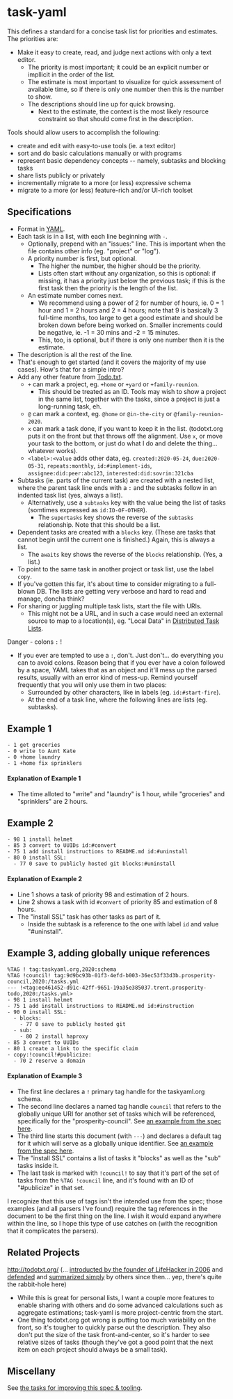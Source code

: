 # task-yaml

This defines a standard for a concise task list for priorities and estimates.  The priorities are:
- Make it easy to create, read, and judge next actions with only a text editor.
  - The priority is most important; it could be an explicit number or impllicit in the order of the list.
  - The estimate is most important to visualize for quick assessment of available time, so if there is only one number then this is the number to show.
  - The descriptions should line up for quick browsing.
    - Next to the estimate, the context is the most likely resource constraint so that should come first in the description.

Tools should allow users to accomplish the following:
- create and edit with easy-to-use tools (ie. a text editor)
- sort and do basic calculations manually or with programs
- represent basic dependency concepts -- namely, subtasks and blocking tasks
- share lists publicly or privately
- incrementally migrate to a more (or less) expressive schema
- migrate to a more (or less) feature-rich and/or UI-rich toolset

## Specifications

- Format in [YAML](https://yaml.org/).
- Each task is in a list, with each line beginning with `-`.
  - Optionally, prepend with an "issues:" line.  This is important when the file contains other info (eg. "project" or "log").
  - A priority number is first, but optional.
    - The higher the number, the higher should be the priority.
    - Lists often start without any organization, so this is optional: if missing, it has a priority just below the previous task; if this is the first task then the priority is the length of the list.
  - An estimate number comes next.
    - We recommend using a power of 2 for number of hours, ie. 0 = 1 hour and 1 = 2 hours and 2 = 4 hours; note that 9 is basically 3 full-time months, too large to get a good estimate and should be broken down before being worked on.  Smaller increments could be negative, ie. -1 = 30 mins and -2 = 15 minutes.
    - This, too, is optional, but if there is only one number then it is the estimate.
 - The description is all the rest of the line.
  - That's enough to get started (and it covers the majority of my use cases).  How's that for a simple intro?
  - Add any other feature from [Todo.txt](http://todotxt.org/).
    - `+` can mark a project, eg. `+home` or `+yard` or `+family-reunion`.
      - This should be treated as an ID.  Tools may wish to show a project in the same list, together with the tasks, since a project is just a long-running task, eh.
    - `@` can mark a context, eg. `@home` or `@in-the-city` or `@family-reunion-2020`.
    - `x` can mark a task done, if you want to keep it in the list.  (todotxt.org puts it on the front but that throws off the alignment.  Use `x`, or move your task to the bottom, or just do what I do and delete the thing... whatever works).
    - `<label>:<value` adds other data, eg. `created:2020-05-24`, `due:2020-05-31`, `repeats:monthly`, `id:#implement-ids`, `assignee:did:peer:abc123`, `interested:did:sovrin:321cba`
  - Subtasks (ie. parts of the current task) are created with a nested list, where the parent task line ends with a `:` and the subtasks follow in an indented task list (yes, always a list).
    - Alternatively, use a `subtasks` key with the value being the list of tasks (somtimes expressed as `id:ID-OF-OTHER`).
      - The `supertasks` key shows the reverse of the `subtasks` relationship.  Note that this should be a list.
  - Dependent tasks are created with a `blocks` key.  (These are tasks that cannot begin until the current one is finished.)  Again, this is always a list.
    - The `awaits` key shows the reverse of the `blocks` relationship.  (Yes, a list.)
  - To point to the same task in another project or task list, use the label `copy`.
  - If you've gotten this far, it's about time to consider migrating to a full-blown DB.  The lists are getting very verbose and hard to read and manage, doncha think?
- For sharing or juggling multiple task lists, start the file with URIs.
  - This might not be a URL, and in such a case would need an external source to map to a location(s), eg. "Local Data" in [Distributed Task Lists](https://github.com/trentlarson/distributed-task-lists).

Danger - colons `:` !

- If you ever are tempted to use a `:`, don't.  Just don't... do everything you can to avoid colons.  Reason being that if you ever have a colon followed by a space, YAML takes that as an object and it'll mess up the parsed results, usually with an error kind of mess-up.  Remind yourself frequently that you will only use them in two places:
  - Surrounded by other characters, like in labels (eg. `id:#start-fire`).
  - At the end of a task line, where the following lines are lists (eg. subtasks).


## Example 1

```
- 1 get groceries
- 0 write to Aunt Kate
- 0 +home laundry
- 1 +home fix sprinklers
```

#### Explanation of Example 1

- The time alloted to "write" and "laundry" is 1 hour, while "groceries" and "sprinklers" are 2 hours.

## Example 2

```
- 98 1 install helmet
- 85 3 convert to UUIDs id:#convert
- 75 1 add install instructions to README.md id:#uninstall
- 80 0 install SSL:
  - 77 0 save to publicly hosted git blocks:#uninstall
```

#### Explanation of Example 2

- Line 1 shows a task of priority 98 and estimation of 2 hours.
- Line 2 shows a task with id `#convert` of priority 85 and estimation of 8 hours.
- The "install SSL" task has other tasks as part of it.
  - Inside the subtask is a reference to the one with label `id` and value "#uninstall".

## Example 3, adding globally unique references

```
%TAG ! tag:taskyaml.org,2020:schema
%TAG !council! tag:9d9bc93b-01f3-4efd-b003-36ec53f33d3b.prosperity-council,2020:/tasks.yml
--- !<tag:ee461452-d91c-42ff-9651-19a35e385037.trent.prosperity-todo,2020:/tasks.yml>
- 98 1 install helmet
- 75 1 add install instructions to README.md id:#instruction
- 90 0 install SSL:
  - blocks:
    - 77 0 save to publicly hosted git
  - sub:
    - 80 2 install haproxy
- 85 3 convert to UUIDs
- 80 1 create a link to the specific claim
- copy:!council!#publicize:
  - 70 2 reserve a domain
```

#### Explanation of Example 3

- The first line declares a `!` primary tag handle for the taskyaml.org schema.
- The second line declares a named tag handle `council` that refers to the globally unique URI for another set of tasks which will be referenced, specifically for the "prosperity-council".  See [an example from the spec here](https://yaml.org/spec/1.2/spec.html#id2783195).
- The third line starts this document (with `---`) and declares a default tag for it which will serve as a globally unique identifier.
See [an example from the spec here](https://yaml.org/spec/1.2/spec.html#id2761803).
- The "install SSL" contains a list of tasks it "blocks" as well as the "sub" tasks inside it.
- The last task is marked with `!council!` to say that it's part of the set of tasks from the `%TAG !council` line, and it's found with an ID of "#publicize" in that set.

I recognize that this use of tags isn't the intended use from the spec; those examples (and all parsers I've found) require the tag references in the document to be the first thing on the line.  I wish it would expand anywhere within the line, so I hope this type of use catches on (with the recognition that it complicates the parsers).

## Related Projects

http://todotxt.org/ (... [introducted by the founder of LifeHacker in 2006](https://lifehacker.com/geek-to-live-list-your-life-in-txt-166299) and [defended](https://lifehacker.com/why-i-get-more-done-with-a-plain-text-to-do-list-5743081) and [summarized simply](https://www.howtogeek.com/355890/every-to-do-list-app-sucks-switch-to-todo.txt-instead/) by others since then... yep, there's quite the rabbit-hole here)
- While this is great for personal lists, I want a couple more features to enable sharing with others and do some advanced calculations such as aggregate estimations; task-yaml is more project-centric from the start.
- One thing todotxt.org got wrong is putting too much variability on the front, so it's tougher to quickly parse out the description.  They also don't put the size of the task front-and-center, so it's harder to see relative sizes of tasks (though they've got a good point that the next item on each project should always be a small task).

## Miscellany

See [the tasks for improving this spec & tooling](tasks.yml).

